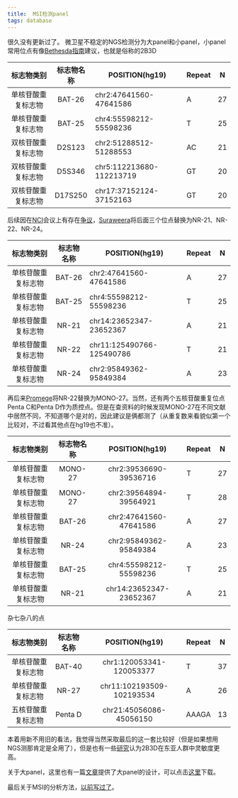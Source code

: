 ```yaml
---
title:  MSI检测panel
tags: database
---
```


很久没有更新过了。
微卫星不稳定的NGS检测分为大panel和小panel，小panel常用位点有像[Bethesda指南](https://www.ncbi.nlm.nih.gov/pubmed/11272898/)建议，也就是俗称的2B3D

|     标志物类别     | 标志物名称 | POSITION(hg19)           | Repeat | N    |
| :----------------: | :--------: | ------------------------ | ------ | ---- |
| 单核苷酸重复标志物 |   BAT-26   | chr2:47641560-47641586   | A      | 27   |
| 单核苷酸重复标志物 |   BAT-25   | chr4:55598212-55598236   | T      | 25   |
| 双核苷酸重复标志物 |   D2S123   | chr2:51288512-51288553   | AC     | 21   |
| 双核苷酸重复标志物 |   D5S346   | chr5:112213680-112213719 | GT     | 20   |
| 双核苷酸重复标志物 |  D17S250   | chr17:37152124-37152163  | GT     | 20   |



后续因在[NCI](https://www.cancer.gov/)会议上有存在[争议](https://www.ncbi.nlm.nih.gov/pubmed/14970275/)，[Suraweera](https://www.ncbi.nlm.nih.gov/pubmed/12454837/)将后面三个位点替换为NR-21、NR-22、NR-24。

|     标志物类别     | 标志物名称 | POSITION(hg19)            | Repeat | N    |
| :----------------: | :--------: | ------------------------- | ------ | ---- |
| 单核苷酸重复标志物 |   BAT-26   | chr2:47641560-47641586    | A      | 27   |
| 单核苷酸重复标志物 |   BAT-25   | chr4:55598212-55598236    | T      | 25   |
| 单核苷酸重复标志物 |   NR-21    | chr14:23652347-23652367   | A      | 21   |
| 单核苷酸重复标志物 |   NR-22    | chr11:125490766-125490786 | T      | 21   |
| 单核苷酸重复标志物 |   NR-24    | chr2:95849362-95849384    | A      | 23   |



再后来[Promege](https://www.promega.com/-/media/files/resources/protocols/technical-manuals/0/msi-analysis-system1-2-protocol.pdf?la=en)将NR-22替换为MONO-27。当然，还有两个五核苷酸重复位点Penta C和Penta D作为质控点。但是在查资料的时候发现MONO-27在不同文献中居然不同，不知道哪个是对的，因此建议是俩都测了（从重复数来看貌似第一个比较对，不过看其他点在hg19也不准）。

|     标志物类别     | 标志物名称 |     POSITION(hg19)      | Repeat | N    |
| :----------------: | :--------: | :---------------------: | ------ | ---- |
| 单核苷酸重复标志物 |  MONO-27   | chr2:39536690-39536716  | T      | 27   |
| 单核苷酸重复标志物 |  MONO-27   | chr2:39564894-39564921  | T      | 28   |
| 单核苷酸重复标志物 |   BAT-26   | chr2:47641560-47641586  | A      | 27   |
| 单核苷酸重复标志物 |   NR-24    | chr2:95849362-95849384  | A      | 23   |
| 单核苷酸重复标志物 |   BAT-25   | chr4:55598212-55598236  | T      | 25   |
| 单核苷酸重复标志物 |   NR-21    | chr14:23652347-23652367 | A      | 21   |



杂七杂八的点

|     标志物类别     | 标志物名称 |      POSITION(hg19)       | Repeat | N    |
| :----------------: | :--------: | :-----------------------: | ------ | ---- |
| 单核苷酸重复标志物 |   BAT-40   | chr1:120053341-120053377  | T      | 37   |
| 单核苷酸重复标志物 |   NR-27    | chr11:102193509-102193534 | A      | 26   |
| 五核苷酸重复标志物 |  Penta D   |  chr21:45056086-45056150  | AAAGA  | 13   |





本着用新不用旧的看法，我觉得当然采取最后的这一套比较好（但是如果想用NGS测那肯定是全用了），但是也有一些[研究](https://www.ncbi.nlm.nih.gov/pmc/articles/PMC6536949/)认为2B3D在东亚人群中灵敏度更高。

关于大panel，这里也有一篇[文章](<https://www.ncbi.nlm.nih.gov/pmc/articles/PMC6190826/>)提供了大panel的设计，可以点击[这里](https://www.ncbi.nlm.nih.gov/pmc/articles/PMC6190826/bin/NIHMS991569-supplement-2.xlsx)下载。

最后关于MSI的分析方法，[以前写过了](<https://pzweuj.github.io/2019/10/15/msi.html>)。

